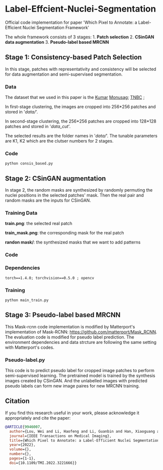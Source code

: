 # Label-Effcient-Nuclei-Segmentation
Official code implementation for paper 'Which Pixel to Annotate: a Label-Efficient Nuclei Segmentation Framework'

The whole framework consists of 3 stages: 1. **Patch selection** 2. **CSinGAN data augmentation** 3. **Pseudo-label based MRCNN**

## Stage 1: Consistency-based Patch Selection
In this stage, patches with representativity and consistency will be selected for data augmentation and semi-supervised segmentation.

### **Data**
The dataset that we used in this paper is the 
[Kumar](https://ieeexplore.ieee.org/abstract/document/7872382)
[Monusag](https://monuseg.grand-challenge.org/Data/);
[TNBC](https://zenodo.org/record/1175282#.Y52VsHbP3b1) ;

In first-stage clustering, the images are cropped into 256\*256 patches and stored in '*data/*'.

In second-stage clustering, the 256\*256 patches are cropped into 128\*128 patches and stored in '*data_cut*'.

The selected results are the folder names in '*data/*'. The tunable parameters are K1, K2 which are the clutser numbers for 2 stages.

### **Code**
```shell
python consis_based.py
```
## Stage 2: CSinGAN augmentation
In stage 2, the random masks are synthesized by randomly permuting the nuclei positions in the selected patches' mask. Then the real pair and random masks are the inputs for CSinGAN.

### **Training Data**
**train.png**: the selected real patch

**train_mask.png**: the corresponding mask for the real patch

**randon mask/**: the synthesized masks that we want to add patterns

### **Code**
### **Dependencies**
```shell
torch==1.4.0; torchvision==0.5.0 ; opencv
```
### **Training**
```shell
python main_train.py
```
## Stage 3: Pseudo-label based MRCNN
This Mask-rcnn code implementation is modified by Matterport's implementation of Mask-RCNN: https://github.com/matterport/Mask_RCNN. The evaluation code is modified for pseudo label prediction. The environment dependencies and data strcture are following the same setting with Matterport's codes.

### **Pseudo-label.py**
This code is to predict pseudo label for cropped image patches to perform semi-supervised learning. The pretrained model is trained by the synthesis images created by CSinGAN. And the unlabelled images with predicted pseudo labels can form new image paires for new MRCNN training. 


## Citation
If you find this research useful in your work, please acknowledge it appropriately and cite the paper:
```bibtex
@ARTICLE{9946007,
  author={Lou, Wei and Li, Haofeng and Li, Guanbin and Han, Xiaoguang and Wan, Xiang},
  journal={IEEE Transactions on Medical Imaging}, 
  title={Which Pixel to Annotate: a Label-Efficient Nuclei Segmentation Framework}, 
  year={2022},
  volume={},
  number={},
  pages={1-1},
  doi={10.1109/TMI.2022.3221666}}
```
